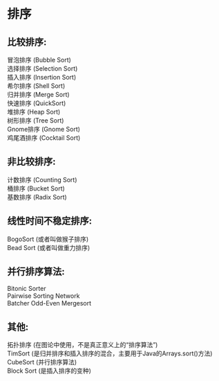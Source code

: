 # 排序
## 比较排序:

冒泡排序 (Bubble Sort) </br>
选择排序 (Selection Sort)</br>
插入排序 (Insertion Sort)</br>
希尔排序 (Shell Sort)</br>
归并排序 (Merge Sort)</br>
快速排序 (QuickSort)</br>
堆排序 (Heap Sort)</br>
树形排序 (Tree Sort)</br>
Gnome排序 (Gnome Sort)</br>
鸡尾酒排序 (Cocktail Sort)</br>
## 非比较排序:

计数排序 (Counting Sort)</br>
桶排序 (Bucket Sort)</br>
基数排序 (Radix Sort)</br>
## 线性时间不稳定排序:

BogoSort (或者叫做猴子排序)</br>
Bead Sort (或者叫做重力排序)</br>
## 并行排序算法:

Bitonic Sorter</br>
Pairwise Sorting Network</br>
Batcher Odd-Even Mergesort</br>
## 其他:

拓扑排序 (在图论中使用，不是真正意义上的“排序算法”)</br>
TimSort (是归并排序和插入排序的混合，主要用于Java的Arrays.sort()方法)</br>
CubeSort (并行排序算法)</br>
Block Sort (是插入排序的变种)</br>